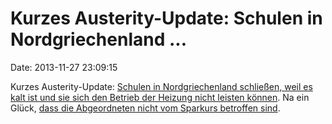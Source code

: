 Kurzes Austerity-Update: Schulen in Nordgriechenland \...
=========================================================

Date: 2013-11-27 23:09:15

Kurzes Austerity-Update: [Schulen in Nordgriechenland schließen, weil es
kalt ist und sie sich den Betrieb der Heizung nicht leisten
können](http://www.ekathimerini.com/4dcgi/_w_articles_wsite1_1_27/11/2013_529648).
Na ein Glück, [dass die Abgeordneten nicht vom Sparkurs betroffen
sind](http://blog.fefe.de/?ts=ac7541f5).
